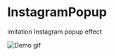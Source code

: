 # InstagramPopup

imitation Instagram popup effect 

![Demo gif](https://github.com/Abeltongtong/InstagramPopup/blob/master/ezgif-1-33c0ee7e9f.gif)
